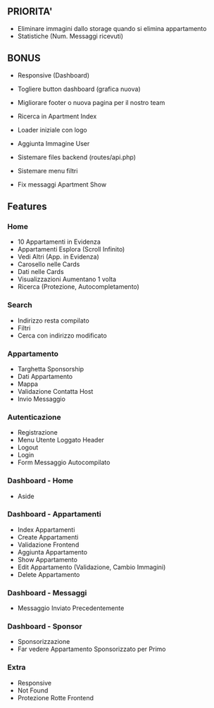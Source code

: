 ## PRIORITA'
- Eliminare immagini dallo storage quando si elimina appartamento
- Statistiche (Num. Messaggi ricevuti)

## BONUS
- Responsive (Dashboard)
- Togliere button dashboard (grafica nuova)
- Migliorare footer o nuova pagina per il nostro team
- Ricerca in Apartment Index
- Loader iniziale con logo
- Aggiunta Immagine User

- Sistemare files backend (routes/api.php)
- Sistemare menu filtri
- Fix messaggi Apartment Show

## Features
### Home
- 10 Appartamenti in Evidenza
- Appartamenti Esplora (Scroll Infinito)
- Vedi Altri (App. in Evidenza)
- Carosello nelle Cards
- Dati nelle Cards
- Visualizzazioni Aumentano 1 volta
- Ricerca (Protezione, Autocompletamento)

### Search
- Indirizzo resta compilato
- Filtri
- Cerca con indirizzo modificato

### Appartamento
- Targhetta Sponsorship
- Dati Appartamento
- Mappa
- Validazione Contatta Host
- Invio Messaggio

### Autenticazione
- Registrazione
- Menu Utente Loggato Header
- Logout
- Login
- Form Messaggio Autocompilato

### Dashboard - Home
- Aside

### Dashboard - Appartamenti
- Index Appartamenti
- Create Appartamenti
- Validazione Frontend
- Aggiunta Appartamento
- Show Appartamento
- Edit Appartamento (Validazione, Cambio Immagini)
- Delete Appartamento

### Dashboard - Messaggi
- Messaggio Inviato Precedentemente

### Dashboard - Sponsor
- Sponsorizzazione
- Far vedere Appartamento Sponsorizzato per Primo

### Extra
- Responsive
- Not Found
- Protezione Rotte Frontend